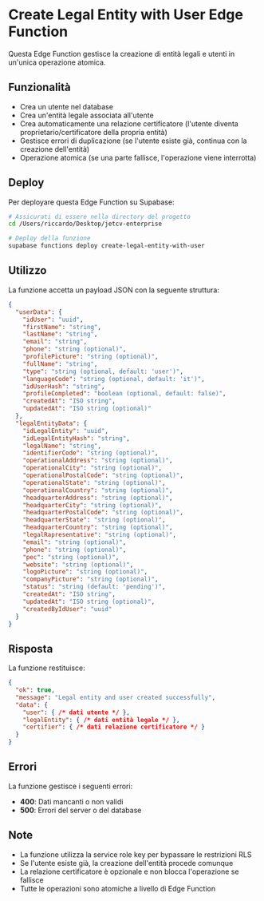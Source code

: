 # Create Legal Entity with User Edge Function

Questa Edge Function gestisce la creazione di entità legali e utenti in un'unica operazione atomica.

## Funzionalità

- Crea un utente nel database
- Crea un'entità legale associata all'utente
- Crea automaticamente una relazione certificatore (l'utente diventa proprietario/certificatore della propria entità)
- Gestisce errori di duplicazione (se l'utente esiste già, continua con la creazione dell'entità)
- Operazione atomica (se una parte fallisce, l'operazione viene interrotta)

## Deploy

Per deployare questa Edge Function su Supabase:

```bash
# Assicurati di essere nella directory del progetto
cd /Users/riccardo/Desktop/jetcv-enterprise

# Deploy della funzione
supabase functions deploy create-legal-entity-with-user
```

## Utilizzo

La funzione accetta un payload JSON con la seguente struttura:

```json
{
  "userData": {
    "idUser": "uuid",
    "firstName": "string",
    "lastName": "string", 
    "email": "string",
    "phone": "string (optional)",
    "profilePicture": "string (optional)",
    "fullName": "string",
    "type": "string (optional, default: 'user')",
    "languageCode": "string (optional, default: 'it')",
    "idUserHash": "string",
    "profileCompleted": "boolean (optional, default: false)",
    "createdAt": "ISO string",
    "updatedAt": "ISO string (optional)"
  },
  "legalEntityData": {
    "idLegalEntity": "uuid",
    "idLegalEntityHash": "string",
    "legalName": "string",
    "identifierCode": "string (optional)",
    "operationalAddress": "string (optional)",
    "operationalCity": "string (optional)",
    "operationalPostalCode": "string (optional)",
    "operationalState": "string (optional)",
    "operationalCountry": "string (optional)",
    "headquarterAddress": "string (optional)",
    "headquarterCity": "string (optional)",
    "headquarterPostalCode": "string (optional)",
    "headquarterState": "string (optional)",
    "headquarterCountry": "string (optional)",
    "legalRapresentative": "string (optional)",
    "email": "string (optional)",
    "phone": "string (optional)",
    "pec": "string (optional)",
    "website": "string (optional)",
    "logoPicture": "string (optional)",
    "companyPicture": "string (optional)",
    "status": "string (default: 'pending')",
    "createdAt": "ISO string",
    "updatedAt": "ISO string (optional)",
    "createdByIdUser": "uuid"
  }
}
```

## Risposta

La funzione restituisce:

```json
{
  "ok": true,
  "message": "Legal entity and user created successfully",
  "data": {
    "user": { /* dati utente */ },
    "legalEntity": { /* dati entità legale */ },
    "certifier": { /* dati relazione certificatore */ }
  }
}
```

## Errori

La funzione gestisce i seguenti errori:

- **400**: Dati mancanti o non validi
- **500**: Errori del server o del database

## Note

- La funzione utilizza la service role key per bypassare le restrizioni RLS
- Se l'utente esiste già, la creazione dell'entità procede comunque
- La relazione certificatore è opzionale e non blocca l'operazione se fallisce
- Tutte le operazioni sono atomiche a livello di Edge Function
